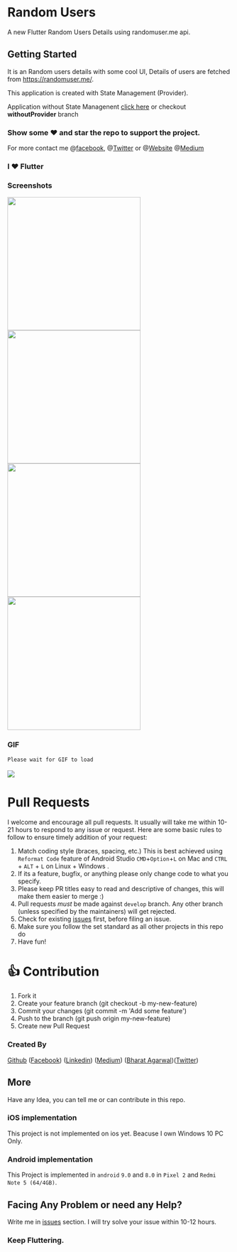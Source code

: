 # Random Users 

A new Flutter Random Users Details using randomuser.me api.

## Getting Started

It is an Random users details with some cool UI, Details of users are fetched from https://randomuser.me/.

This application is created with State Management (Provider).

Application without State Managenent [click here](https://github.com/bharatagsrwal/random-users-details/tree/withoutProvider) or checkout **withoutProvider** branch


### Show some :heart: and star the repo to support the project. 
For more contact me @[facebook](https://www.facebook.com/bharatagsrwal), @[Twitter](https://twitter.com/bharatagsrwal) or @[Website](https://iambharat.me) @[Medium](https://medium.com/@agarwalbharat68/)

### I :heart: Flutter 

### Screenshots

<img src="/screenshots/1.png" height="300em" /> <img src="/screenshots/2.png" height="300em" /> <img src="/screenshots/3.png" height="300em" /> <img src="/screenshots/4.png" height="300em" /><br>
### GIF
`Please wait for GIF to load`<br><br>
<img src="/screenshots/random_users.gif">

# Pull Requests

I welcome and encourage all pull requests. It usually will take me within 10-21 hours to respond to any issue or request. Here are some basic rules to follow to ensure timely addition of your request:

1.  Match coding style (braces, spacing, etc.) This is best achieved using `Reformat Code` feature of Android Studio `CMD`+`Option`+`L` on Mac and `CTRL` + `ALT` + `L` on Linux + Windows .
2.  If its a feature, bugfix, or anything please only change code to what you specify.
3.  Please keep PR titles easy to read and descriptive of changes, this will make them easier to merge :)
4.  Pull requests _must_ be made against `develop` branch. Any other branch (unless specified by the maintainers) will get rejected.
5.  Check for existing [issues](https://github.com/bharatagsrwal/random-users-details/issues) first, before filing an issue.
6.  Make sure you follow the set standard as all other projects in this repo do
7.  Have fun!

# 👍 Contribution
1. Fork it
2. Create your feature branch (git checkout -b my-new-feature)
3. Commit your changes (git commit -m 'Add some feature')
4. Push to the branch (git push origin my-new-feature)
5. Create new Pull Request


### Created By

[Github](https://github.com/bharatagsrwal) ([Facebook](https://www.facebook.com/bharatagsrwal)) ([Linkedin](https://www.linkedin.com/in/bharatagsrwal)) ([Medium](https://medium.com/@agarwalbharat68/))
([Bharat Agarwal](https://iambharat.me))([Twitter](https://www.twitter.com/bharatagsrwal))

## More
Have any Idea, you can tell me or can contribute in this repo.

### iOS implementation

This project is not implemented on ios yet. Beacuse I own Windows 10 PC Only.

### Android implementation
This Project is implemented in `android` `9.0` and `8.0` in `Pixel 2` and `Redmi Note 5 (64/4GB)`.

## Facing Any Problem or need any Help?
Write me in [issues](https://github.com/bharatagsrwal/random-users-details/issues) section. I will try solve your issue within 10-12 hours.
### Keep Fluttering.
